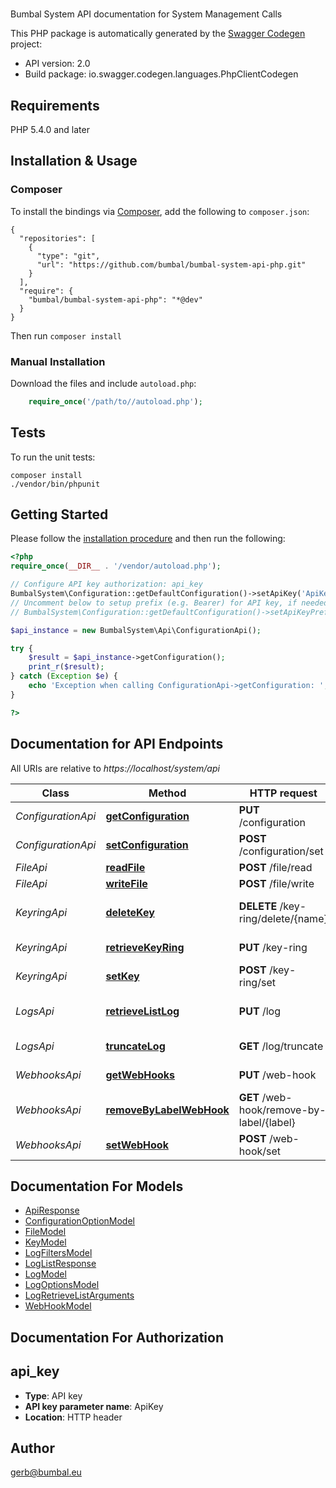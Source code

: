 # 
Bumbal System API documentation for System Management Calls

This PHP package is automatically generated by the [Swagger Codegen](https://github.com/swagger-api/swagger-codegen) project:

- API version: 2.0
- Build package: io.swagger.codegen.languages.PhpClientCodegen

## Requirements

PHP 5.4.0 and later

## Installation & Usage
### Composer

To install the bindings via [Composer](http://getcomposer.org/), add the following to `composer.json`:

```
{
  "repositories": [
    {
      "type": "git",
      "url": "https://github.com/bumbal/bumbal-system-api-php.git"
    }
  ],
  "require": {
    "bumbal/bumbal-system-api-php": "*@dev"
  }
}
```

Then run `composer install`

### Manual Installation

Download the files and include `autoload.php`:

```php
    require_once('/path/to//autoload.php');
```

## Tests

To run the unit tests:

```
composer install
./vendor/bin/phpunit
```

## Getting Started

Please follow the [installation procedure](#installation--usage) and then run the following:

```php
<?php
require_once(__DIR__ . '/vendor/autoload.php');

// Configure API key authorization: api_key
BumbalSystem\Configuration::getDefaultConfiguration()->setApiKey('ApiKey', 'YOUR_API_KEY');
// Uncomment below to setup prefix (e.g. Bearer) for API key, if needed
// BumbalSystem\Configuration::getDefaultConfiguration()->setApiKeyPrefix('ApiKey', 'Bearer');

$api_instance = new BumbalSystem\Api\ConfigurationApi();

try {
    $result = $api_instance->getConfiguration();
    print_r($result);
} catch (Exception $e) {
    echo 'Exception when calling ConfigurationApi->getConfiguration: ', $e->getMessage(), PHP_EOL;
}

?>
```

## Documentation for API Endpoints

All URIs are relative to *https://localhost/system/api*

Class | Method | HTTP request | Description
------------ | ------------- | ------------- | -------------
*ConfigurationApi* | [**getConfiguration**](docs/Api/ConfigurationApi.md#getconfiguration) | **PUT** /configuration | Retrieve Configuration
*ConfigurationApi* | [**setConfiguration**](docs/Api/ConfigurationApi.md#setconfiguration) | **POST** /configuration/set | Set Configuration
*FileApi* | [**readFile**](docs/Api/FileApi.md#readfile) | **POST** /file/read | Read File
*FileApi* | [**writeFile**](docs/Api/FileApi.md#writefile) | **POST** /file/write | Write File
*KeyringApi* | [**deleteKey**](docs/Api/KeyringApi.md#deletekey) | **DELETE** /key-ring/delete/{name} | Remove a key from the key ring
*KeyringApi* | [**retrieveKeyRing**](docs/Api/KeyringApi.md#retrievekeyring) | **PUT** /key-ring | Retrieve KeyRing
*KeyringApi* | [**setKey**](docs/Api/KeyringApi.md#setkey) | **POST** /key-ring/set | Set a key to the key ring
*LogsApi* | [**retrieveListLog**](docs/Api/LogsApi.md#retrievelistlog) | **PUT** /log | Retrieve List of Log Entries
*LogsApi* | [**truncateLog**](docs/Api/LogsApi.md#truncatelog) | **GET** /log/truncate | Truncate Log Table
*WebhooksApi* | [**getWebHooks**](docs/Api/WebhooksApi.md#getwebhooks) | **PUT** /web-hook | Retrieve Web Hooks
*WebhooksApi* | [**removeByLabelWebHook**](docs/Api/WebhooksApi.md#removebylabelwebhook) | **GET** /web-hook/remove-by-label/{label} | Remove web hooks by label
*WebhooksApi* | [**setWebHook**](docs/Api/WebhooksApi.md#setwebhook) | **POST** /web-hook/set | Set Web Hook


## Documentation For Models

 - [ApiResponse](docs/Model/ApiResponse.md)
 - [ConfigurationOptionModel](docs/Model/ConfigurationOptionModel.md)
 - [FileModel](docs/Model/FileModel.md)
 - [KeyModel](docs/Model/KeyModel.md)
 - [LogFiltersModel](docs/Model/LogFiltersModel.md)
 - [LogListResponse](docs/Model/LogListResponse.md)
 - [LogModel](docs/Model/LogModel.md)
 - [LogOptionsModel](docs/Model/LogOptionsModel.md)
 - [LogRetrieveListArguments](docs/Model/LogRetrieveListArguments.md)
 - [WebHookModel](docs/Model/WebHookModel.md)


## Documentation For Authorization


## api_key

- **Type**: API key
- **API key parameter name**: ApiKey
- **Location**: HTTP header


## Author

gerb@bumbal.eu


